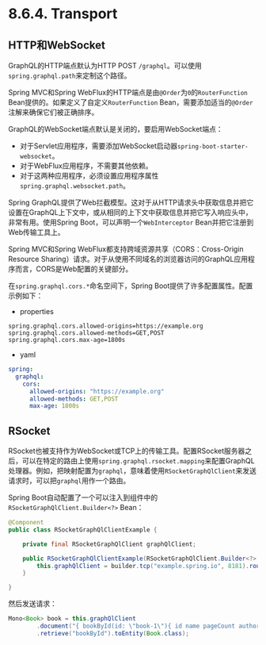 # 8.6.4. Transport

## HTTP和WebSocket

GraphQL的HTTP端点默认为HTTP POST `/graphql`。可以使用`spring.graphql.path`来定制这个路径。

<univ-note type="tip">

Spring MVC和Spring WebFlux的HTTP端点是由`@Order`为`0`的`RouterFunction` Bean提供的。如果定义了自定义`RouterFunction` Bean，需要添加适当的`@Order`注解来确保它们被正确排序。

</univ-note>

GraphQL的WebSocket端点默认是关闭的，要启用WebSocket端点：
+ 对于Servlet应用程序，需要添加WebSocket启动器`spring-boot-starter-websocket`。
+ 对于WebFlux应用程序，不需要其他依赖。
+ 对于这两种应用程序，必须设置应用程序属性`spring.graphql.websocket.path`。

Spring GraphQL提供了Web拦截模型。这对于从HTTP请求头中获取信息并把它设置在GraphQL上下文中，或从相同的上下文中获取信息并把它写入响应头中，非常有用。使用Spring Boot，可以声明一个`WebInterceptor` Bean并把它注册到Web传输工具上。

Spring MVC和Spring WebFlux都支持跨域资源共享（CORS：Cross-Origin Resource Sharing）请求。对于从使用不同域名的浏览器访问的GraphQL应用程序而言，CORS是Web配置的关键部分。

在`spring.graphql.cors.*`命名空间下，Spring Boot提供了许多配置属性。配置示例如下：

+ properties

```properties
spring.graphql.cors.allowed-origins=https://example.org
spring.graphql.cors.allowed-methods=GET,POST
spring.graphql.cors.max-age=1800s
```

+ yaml

```yaml
spring:
  graphql:
    cors:
      allowed-origins: "https://example.org"
      allowed-methods: GET,POST
      max-age: 1800s
```

## RSocket

RSocket也被支持作为WebSocket或TCP上的传输工具。配置RSocket服务器之后，可以在特定的路由上使用`spring.graphql.rsocket.mapping`来配置GraphQL处理器。例如，把映射配置为`graphql`，意味着使用`RSocketGraphQlClient`来发送请求时，可以把`graphql`用作一个路由。

Spring Boot自动配置了一个可以注入到组件中的`RSocketGraphQlClient.Builder<?>` Bean：

```java
@Component
public class RSocketGraphQlClientExample {

    private final RSocketGraphQlClient graphQlClient;

    public RSocketGraphQlClientExample(RSocketGraphQlClient.Builder<?> builder) {
        this.graphQlClient = builder.tcp("example.spring.io", 8181).route("graphql").build();
    }

}
```

然后发送请求：

```java
Mono<Book> book = this.graphQlClient
        .document("{ bookById(id: \"book-1\"){ id name pageCount author } }")
        .retrieve("bookById").toEntity(Book.class);
```
